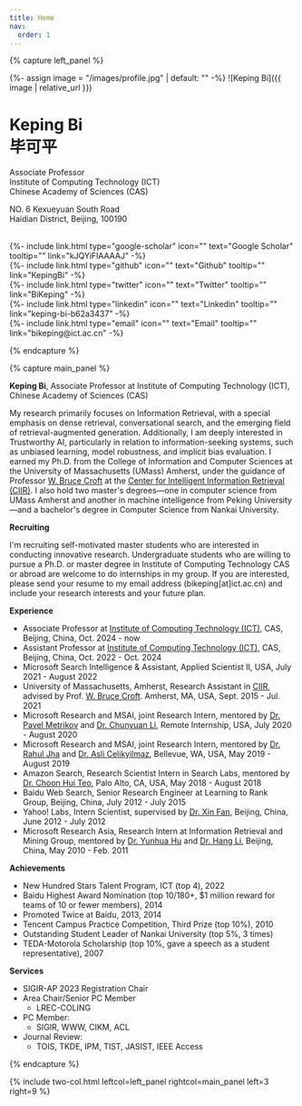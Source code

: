 ```yaml
---
title: Home
nav:
  order: 1
---
```




{% capture left_panel %}

{%- assign image = "/images/profile.jpg" | default: "" -%}
![Keping Bi]({{ image | relative_url }})
# Keping Bi<br/>毕可平

<p class="center">


Associate Professor<br/>
Institute of Computing Technology (ICT)<br/>
Chinese Academy of Sciences (CAS)<br/>

NO. 6 Kexueyuan South Road<br/>
Haidian District, Beijing, 100190<br/>

<br/>
{%- include link.html type="google-scholar" icon="" text="Google Scholar" tooltip="" link="kJQYiFIAAAAJ" -%}<br/>
{%- include link.html type="github" icon="" text="Github" tooltip="" link="KepingBi" -%}<br/>
{%- include link.html type="twitter" icon="" text="Twitter" tooltip="" link="BiKeping" -%}<br/>
{%- include link.html type="linkedin" icon="" text="Linkedin" tooltip="" link="keping-bi-b62a3437" -%}<br/>
{%- include link.html type="email" icon="" text="Email" tooltip="" link="bikeping@ict.ac.cn" -%}<br/>

</p>

{% endcapture %}

{% capture main_panel %}


**Keping Bi**, Associate Professor at Institute of Computing Technology (ICT), Chinese Academy of Sciences (CAS)

My research primarily focuses on Information Retrieval, with a special emphasis on dense retrieval, conversational search, and the emerging field of retrieval-augmented generation. Additionally, I am deeply interested in Trustworthy AI, particularly in relation to information-seeking systems, such as unbiased learning, model robustness, and implicit bias evaluation. I earned my Ph.D. from the College of Information and Computer Sciences at the University of Massachusetts (UMass) Amherst, under the guidance of Professor [W. Bruce Croft](http://ciir.cs.umass.edu/croft) at the [Center for Intelligent Information Retrieval (CIIR)](http://ciir.cs.umass.edu/). I also hold two master's degrees—one in computer science from UMass Amherst and another in machine intelligence from Peking University—and a bachelor's degree in Computer Science from Nankai University.

**Recruiting**

I'm recruiting self-motivated master students who are interested in conducting innovative research. Undergraduate students who are willing to pursue a Ph.D. or master degree in Institute of Computing Technology CAS or abroad are welcome to do internships in my group. If you are interested, please send your resume to my email address (bikeping[at]ict.ac.cn) and include your research interests and your future plan. 

**Experience**

- Associate Professor at [Institute of Computing Technology (ICT)](http://english.ict.cas.cn/), CAS, Beijing, China, Oct. 2024 - now
- Assistant Professor at [Institute of Computing Technology (ICT)](http://english.ict.cas.cn/), CAS, Beijing, China, Oct. 2022 - Oct. 2024
- Microsoft Search Intelligence & Assistant, Applied Scientist II, USA, July 2021 - August 2022
- University of Massachusetts, Amherst, Research Assistant in [CIIR](http://ciir.cs.umass.edu/), advised by Prof. [W. Bruce Croft](http://ciir.cs.umass.edu/croft). Amherst, MA, USA, Sept. 2015 - Jul. 2021
- Microsoft Research and MSAI, joint Research Intern, mentored by [Dr. Pavel Metrikov](https://www.linkedin.com/in/pavel-metrikov-a46525a/) and [Dr. Chunyuan Li](https://chunyuan.li/), Remote Internship, USA, July 2020 - August 2020
- Microsoft Research and MSAI, joint Research Intern, mentored by [Dr. Rahul Jha](https://rahuljha.github.io/) and [Dr. Asli Celikyilmaz](http://asli.us/), Bellevue, WA, USA, May 2019 - August 2019
- Amazon Search, Research Scientist Intern in Search Labs, mentored by [Dr. Choon Hui Teo](https://www.linkedin.com/in/choon-hui-teo-6037b69/), Palo Alto, CA, USA, May 2018 - August 2018
- Baidu Web Search, Senior Research Engineer at Learning to Rank Group, Beijing, China, July 2012 - July 2015
- Yahoo! Labs, Intern Scientist, supervised by [Dr. Xin Fan](https://scholar.google.com/citations?user=2CbQKWcAAAAJ), Beijing, China, June 2012 - July 2012
- Microsoft Research Asia, Research Intern at Information Retrieval and Mining Group, mentored by [Dr. Yunhua Hu](https://dblp.org/pid/34/3973.html) and [Dr. Hang Li](https://www.linkedin.com/in/hang-li-84aa6314/), Beijing, China, May 2010 - Feb. 2011


**Achievements**

- New Hundred Stars Talent Program, ICT (top 4), 2022
- Baidu Highest Award Nomination (top 10/180+,  $1 million reward for teams of 10 or fewer members), 2014
- Promoted Twice at Baidu, 2013, 2014
- Tencent Campus Practice Competition, Third Prize (top 10%), 2010
- Outstanding Student Leader of Nankai University (top 5%, 3 times)
- TEDA-Motorola Scholarship (top 10%, gave a speech as a student representative), 2007

**Services**
- SIGIR-AP 2023 Registration Chair
- Area Chair/Senior PC Member
  - LREC-COLING 
- PC Member: 
  - SIGIR, WWW, CIKM, ACL
- Journal Review: 
  - TOIS, TKDE, IPM, TIST, JASIST, IEEE Access

{% endcapture %}

{% include two-col.html leftcol=left_panel rightcol=main_panel left=3 right=9 %}
